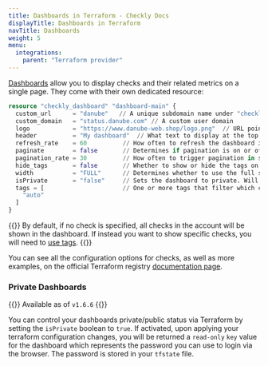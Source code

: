 ```yaml
---
title: Dashboards in Terraform - Checkly Docs
displayTitle: Dashboards in Terraform
navTitle: Dashboards
weight: 5
menu:
  integrations:
    parent: "Terraform provider"
---
```


[Dashboards](/docs/dashboards/) allow you to display checks and their related metrics on a single page. They come with their own dedicated resource:

```terraform
resource "checkly_dashboard" "dashboard-main" {
  custom_url      = "danube"   // A unique subdomain name under "checklyhq.com"
  custom_domain   = "status.danube.com" // A custom user domain
  logo            = "https://www.danube-web.shop/logo.png"  // URL pointing to an image/logo for the page
  header          = "My dashboard"  // What text to display at the top of your dashboard
  refresh_rate    = 60          // How often to refresh the dashboard in seconds
  paginate        = false       // Determines if pagination is on or off
  pagination_rate = 30          // How often to trigger pagination in seconds
  hide_tags       = false       // Whether to show or hide the tags on the dashboard
  width           = "FULL"      // Determines whether to use the full screen or focus in the center
  isPrivate       = "false"     // Sets the dashboard to private. Will return a `key` to be used as password
  tags = [                      // One or more tags that filter which checks to display on the dashboard
    "auto"    
  ]
}
```

{{<info>}}
By default, if no check is specified, all checks in the account will be shown in the dashboard. If instead you want to show specific checks, you will need to [use tags](/docs/dashboards/#adding-checks-to-your-dashboard).
{{</info>}}

You can see all the configuration options for checks, as well as more examples, on the official Terraform registry [documentation page](https://registry.terraform.io/providers/checkly/checkly/latest/docs/resources/dashboard).

### Private Dashboards

{{<info>}}
Available as of `v1.6.6`
{{</info>}}

You can control your dashboards private/public status via Terraform by setting the `isPrivate` boolean to `true`. If activated, upon applying your terraform configuration changes, you will be returned a `read-only` `key` value for the dashboard which represents the password you can use to login via the browser. The password is stored in your `tfstate` file. 
